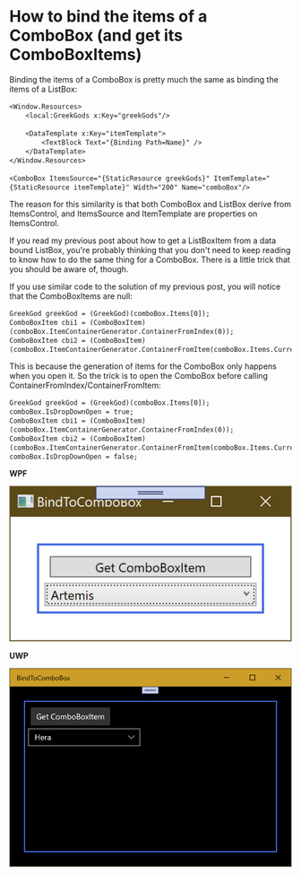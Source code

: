 # How to bind the items of a ComboBox (and get its ComboBoxItems)

Binding the items of a ComboBox is pretty much the same as binding the items of a ListBox:

	<Window.Resources>
		<local:GreekGods x:Key="greekGods"/>
	
		<DataTemplate x:Key="itemTemplate">
			<TextBlock Text="{Binding Path=Name}" />
		</DataTemplate>
	</Window.Resources>

	<ComboBox ItemsSource="{StaticResource greekGods}" ItemTemplate="{StaticResource itemTemplate}" Width="200" Name="comboBox"/>

The reason for this similarity is that both ComboBox and ListBox derive from ItemsControl, and ItemsSource and ItemTemplate are properties on ItemsControl. 

If you read my previous post about how to get a ListBoxItem from a data bound ListBox, you're probably thinking that you don't need to keep reading to know how to do the same thing for a ComboBox. There is a little trick that you should be aware of, though. 

If you use similar code to the solution of my previous post, you will notice that the ComboBoxItems are null:

	GreekGod greekGod = (GreekGod)(comboBox.Items[0]);
	ComboBoxItem cbi1 = (ComboBoxItem)(comboBox.ItemContainerGenerator.ContainerFromIndex(0));
	ComboBoxItem cbi2 = (ComboBoxItem)(comboBox.ItemContainerGenerator.ContainerFromItem(comboBox.Items.CurrentItem));

This is because the generation of items for the ComboBox only happens when you open it. So the trick is to open the ComboBox before calling ContainerFromIndex/ContainerFromItem:

	GreekGod greekGod = (GreekGod)(comboBox.Items[0]);
	comboBox.IsDropDownOpen = true;
	ComboBoxItem cbi1 = (ComboBoxItem)(comboBox.ItemContainerGenerator.ContainerFromIndex(0));
	ComboBoxItem cbi2 = (ComboBoxItem)(comboBox.ItemContainerGenerator.ContainerFromItem(comboBox.Items.CurrentItem));
	comboBox.IsDropDownOpen = false;

**WPF** 

![](Images/BindToComboBox.png)

**UWP** 

![](Images/BindToComboBox-uwp.png)


